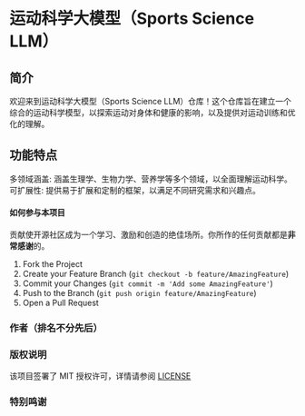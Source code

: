 
# 运动科学大模型（Sports Science LLM）

## 简介
欢迎来到运动科学大模型（Sports Science LLM）仓库！这个仓库旨在建立一个综合的运动科学模型，以探索运动对身体和健康的影响，以及提供对运动训练和优化的理解。

## 功能特点
多领域涵盖: 涵盖生理学、生物力学、营养学等多个领域，以全面理解运动科学。
可扩展性: 提供易于扩展和定制的框架，以满足不同研究需求和兴趣点。

#### 如何参与本项目

贡献使开源社区成为一个学习、激励和创造的绝佳场所。你所作的任何贡献都是**非常感谢**的。

1. Fork the Project
2. Create your Feature Branch (`git checkout -b feature/AmazingFeature`)
3. Commit your Changes (`git commit -m 'Add some AmazingFeature'`)
4. Push to the Branch (`git push origin feature/AmazingFeature`)
5. Open a Pull Request


### 作者（排名不分先后）


### 版权说明

该项目签署了 MIT 授权许可，详情请参阅 [LICENSE](https://github.com/OpenSourcePioneers/Sports-Science-LLM/blob/main/LICENSE)

### 特别鸣谢


